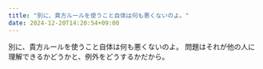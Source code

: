 ```yaml
---
title: "別に、貴方ルールを使うこと自体は何も悪くないのよ。"
date: 2024-12-20T14:20:54+09:00
---
```

別に、貴方ルールを使うこと自体は何も悪くないのよ。
問題はそれが他の人に理解できるかどうかと、例外をどうするかだから。
